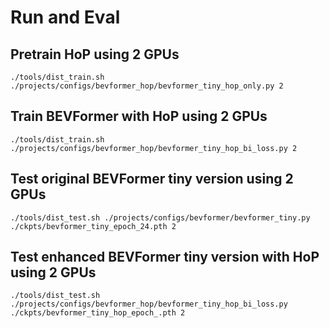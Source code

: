 # Run and Eval

## Pretrain HoP using 2 GPUs
```
./tools/dist_train.sh ./projects/configs/bevformer_hop/bevformer_tiny_hop_only.py 2
```

## Train BEVFormer with HoP using 2 GPUs
```
./tools/dist_train.sh ./projects/configs/bevformer_hop/bevformer_tiny_hop_bi_loss.py 2
```

## Test original BEVFormer tiny version using 2 GPUs
```
./tools/dist_test.sh ./projects/configs/bevformer/bevformer_tiny.py ./ckpts/bevformer_tiny_epoch_24.pth 2
```

## Test enhanced BEVFormer tiny version with HoP using 2 GPUs
```
./tools/dist_test.sh ./projects/configs/bevformer_hop/bevformer_tiny_hop_bi_loss.py ./ckpts/bevformer_tiny_hop_epoch_.pth 2
```